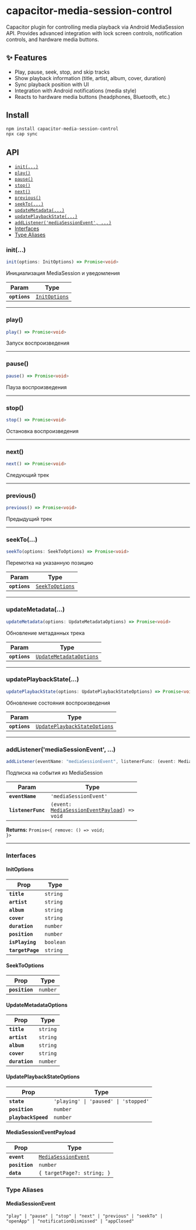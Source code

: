 # capacitor-media-session-control

Capacitor plugin for controlling media playback via Android MediaSession API.
Provides advanced integration with lock screen controls, notification controls, and hardware media buttons.

## ✨ Features

* Play, pause, seek, stop, and skip tracks
* Show playback information (title, artist, album, cover, duration)
* Sync playback position with UI
* Integration with Android notifications (media style)
* Reacts to hardware media buttons (headphones, Bluetooth, etc.)

## Install

```bash
npm install capacitor-media-session-control
npx cap sync
```

## API

<docgen-index>

* [`init(...)`](#init)
* [`play()`](#play)
* [`pause()`](#pause)
* [`stop()`](#stop)
* [`next()`](#next)
* [`previous()`](#previous)
* [`seekTo(...)`](#seekto)
* [`updateMetadata(...)`](#updatemetadata)
* [`updatePlaybackState(...)`](#updateplaybackstate)
* [`addListener('mediaSessionEvent', ...)`](#addlistenermediasessionevent-)
* [Interfaces](#interfaces)
* [Type Aliases](#type-aliases)

</docgen-index>

<docgen-api>
<!--Update the source file JSDoc comments and rerun docgen to update the docs below-->

### init(...)

```typescript
init(options: InitOptions) => Promise<void>
```

Инициализация MediaSession и уведомления

| Param         | Type                                                |
| ------------- | --------------------------------------------------- |
| **`options`** | <code><a href="#initoptions">InitOptions</a></code> |

--------------------


### play()

```typescript
play() => Promise<void>
```

Запуск воспроизведения

--------------------


### pause()

```typescript
pause() => Promise<void>
```

Пауза воспроизведения

--------------------


### stop()

```typescript
stop() => Promise<void>
```

Остановка воспроизведения

--------------------


### next()

```typescript
next() => Promise<void>
```

Следующий трек

--------------------


### previous()

```typescript
previous() => Promise<void>
```

Предыдущий трек

--------------------


### seekTo(...)

```typescript
seekTo(options: SeekToOptions) => Promise<void>
```

Перемотка на указанную позицию

| Param         | Type                                                    |
| ------------- | ------------------------------------------------------- |
| **`options`** | <code><a href="#seektooptions">SeekToOptions</a></code> |

--------------------


### updateMetadata(...)

```typescript
updateMetadata(options: UpdateMetadataOptions) => Promise<void>
```

Обновление метаданных трека

| Param         | Type                                                                    |
| ------------- | ----------------------------------------------------------------------- |
| **`options`** | <code><a href="#updatemetadataoptions">UpdateMetadataOptions</a></code> |

--------------------


### updatePlaybackState(...)

```typescript
updatePlaybackState(options: UpdatePlaybackStateOptions) => Promise<void>
```

Обновление состояния воспроизведения

| Param         | Type                                                                              |
| ------------- | --------------------------------------------------------------------------------- |
| **`options`** | <code><a href="#updateplaybackstateoptions">UpdatePlaybackStateOptions</a></code> |

--------------------


### addListener('mediaSessionEvent', ...)

```typescript
addListener(eventName: "mediaSessionEvent", listenerFunc: (event: MediaSessionEventPayload) => void) => Promise<{ remove: () => void; }>
```

Подписка на события из MediaSession

| Param              | Type                                                                                              |
| ------------------ | ------------------------------------------------------------------------------------------------- |
| **`eventName`**    | <code>'mediaSessionEvent'</code>                                                                  |
| **`listenerFunc`** | <code>(event: <a href="#mediasessioneventpayload">MediaSessionEventPayload</a>) =&gt; void</code> |

**Returns:** <code>Promise&lt;{ remove: () =&gt; void; }&gt;</code>

--------------------


### Interfaces


#### InitOptions

| Prop             | Type                 |
| ---------------- | -------------------- |
| **`title`**      | <code>string</code>  |
| **`artist`**     | <code>string</code>  |
| **`album`**      | <code>string</code>  |
| **`cover`**      | <code>string</code>  |
| **`duration`**   | <code>number</code>  |
| **`position`**   | <code>number</code>  |
| **`isPlaying`**  | <code>boolean</code> |
| **`targetPage`** | <code>string</code>  |


#### SeekToOptions

| Prop           | Type                |
| -------------- | ------------------- |
| **`position`** | <code>number</code> |


#### UpdateMetadataOptions

| Prop           | Type                |
| -------------- | ------------------- |
| **`title`**    | <code>string</code> |
| **`artist`**   | <code>string</code> |
| **`album`**    | <code>string</code> |
| **`cover`**    | <code>string</code> |
| **`duration`** | <code>number</code> |


#### UpdatePlaybackStateOptions

| Prop                | Type                                            |
| ------------------- | ----------------------------------------------- |
| **`state`**         | <code>'playing' \| 'paused' \| 'stopped'</code> |
| **`position`**      | <code>number</code>                             |
| **`playbackSpeed`** | <code>number</code>                             |


#### MediaSessionEventPayload

| Prop           | Type                                                            |
| -------------- | --------------------------------------------------------------- |
| **`event`**    | <code><a href="#mediasessionevent">MediaSessionEvent</a></code> |
| **`position`** | <code>number</code>                                             |
| **`data`**     | <code>{ targetPage?: string; }</code>                           |


### Type Aliases


#### MediaSessionEvent

<code>"play" | "pause" | "stop" | "next" | "previous" | "seekTo" | "openApp" | "notificationDismissed" | "appClosed"</code>

</docgen-api>
